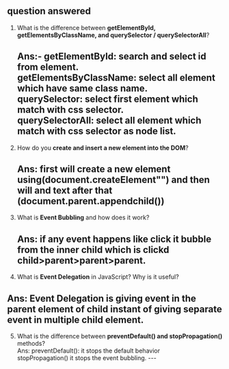 ## question answered
1. What is the difference between **getElementById, getElementsByClassName, and querySelector / querySelectorAll**?<br>

   Ans:- getElementById: search and select id from element.<br>
         getElementsByClassName: select all element which have same class name.<br>
         querySelector: select first element which match with css selector.<br>
         querySelectorAll: select all element which match with css selector as node list.
    ---
2. How do you **create and insert a new element into the DOM**?<br>

   Ans: first will create a new element using(document.createElement"") and then  will and text after that (document.parent.appendchild())
   ---
        
3. What is **Event Bubbling** and how does it work?<br>

   Ans: if any event happens like click it bubble from the inner child which is clickd child>parent>parent>parent.
   ---

4. What is **Event Delegation** in JavaScript? Why is it useful?<br>

Ans: Event Delegation is  giving event in the  parent element
of child instant of giving separate event in multiple child element.
---
5. What is the difference between **preventDefault() and stopPropagation()** methods?<br>
   Ans: preventDefault(): it stops the default behavior<br>
        stopPropagation() it stops the event bubbling.
          ---